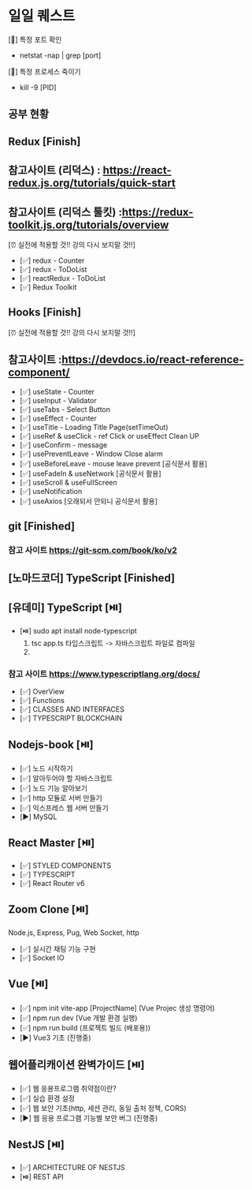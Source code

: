 # 일일 퀘스트

[:sparkling_heart:] 특정 포트 확인

- netstat -nap | grep [port]

[:sparkling_heart:] 특정 프로세스 죽이기

- kill -9 [PID]

## 공부 현황

## Redux [Finish]

## 참고사이트 (리덕스) : https://react-redux.js.org/tutorials/quick-start

## 참고사이트 (리덕스 툴킷) :https://redux-toolkit.js.org/tutorials/overview

[⏰ 실전에 적용할 것!! 강의 다시 보지말 것!!]

- [✅] redux - Counter
- [✅] redux - ToDoList
- [✅] reactRedux - ToDoList
- [✅] Redux Toolkit

## Hooks [Finish]

[⏰ 실전에 적용할 것!! 강의 다시 보지말 것!!]

## 참고사이트 :https://devdocs.io/react-reference-component/

- [✅] useState - Counter
- [✅] useInput - Validator
- [✅] useTabs - Select Button
- [✅] useEffect - Counter
- [✅] useTitle - Loading Title Page(setTimeOut)
- [✅] useRef & useClick - ref Click or useEffect Clean UP
- [✅] useConfirm - message
- [✅] usePreventLeave - Window Close alarm
- [✅] useBeforeLeave - mouse leave prevent [공식문서 활용]
- [✅] useFadeIn & useNetwork [공식문서 활용]
- [✅] useScroll & useFullScreen
- [✅] useNotification
- [✅] useAxios [오래되서 안되니 공식문서 활용]

## git [Finished]

### 참고 사이트 https://git-scm.com/book/ko/v2

## [노마드코더] TypeScript [Finished]

## [유데미] TypeScript [⏯️]

- [⏯️] sudo apt install node-typescript
  1. tsc app.ts 타입스크립트 -> 자바스크립트 파일로 컴파일
  2.

### 참고 사이트 https://www.typescriptlang.org/docs/

- [✅] OverView
- [✅] Functions
- [✅] CLASSES AND INTERFACES
- [✅] TYPESCRIPT BLOCKCHAIN

## Nodejs-book [⏯️]

- [✅] 노드 시작하기
- [✅] 알아두어야 할 자바스크립트
- [✅] 노드 기능 알아보기
- [✅] http 모듈로 서버 만들기
- [✅] 익스프레스 웹 서버 만들기
- [:arrow_forward:] MySQL

## React Master [⏯️]

- [✅] STYLED COMPONENTS
- [✅] TYPESCRIPT
- [✅] React Router v6

## Zoom Clone [⏯️]

Node.js, Express, Pug, Web Socket, http

- [✅] 실시간 채팅 기능 구현
- [✅] Socket IO

## Vue [⏯️]

- [✅] npm init vite-app [ProjectName] (Vue Projec 생성 명령어)
- [✅] npm run dev (Vue 개발 환경 실행)
- [✅] npm run build (프로젝트 빌드 (배포용))
- [:arrow_forward:] Vue3 기초 (진행중)

## 웹어플리캐이션 완벽가이드 [⏯️]

- [✅] 웹 응용프로그램 취약점이란?
- [✅] 실습 환경 설정
- [✅] 웹 보안 기초(http, 세션 관리, 동일 출처 정책, CORS)
- [:arrow_forward:] 웹 응용 프로그램 기능별 보안 버그 (진행중)

## NestJS [⏯️]

- [✅] ARCHITECTURE OF NESTJS
- [⏯️] REST API
